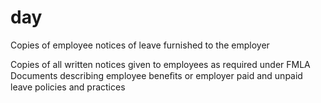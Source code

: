 # day

Copies of employee notices of leave furnished to the employer

Copies of all written notices given to employees as required under FMLA Documents describing employee beneﬁts or employer paid and unpaid leave policies and practices